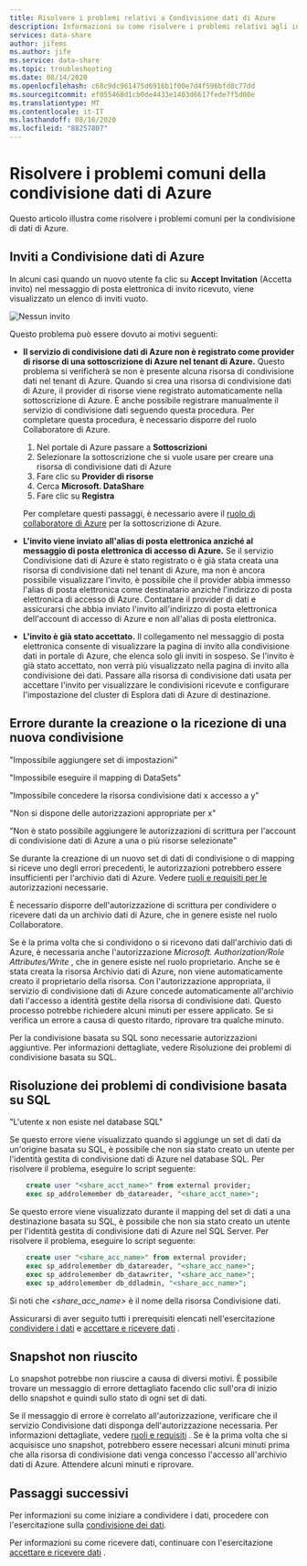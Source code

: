 ```yaml
---
title: Risolvere i problemi relativi a Condivisione dati di Azure
description: Informazioni su come risolvere i problemi relativi agli inviti e agli errori durante la creazione o la ricezione di condivisioni dati con la condivisione di dati di Azure.
services: data-share
author: jifems
ms.author: jife
ms.service: data-share
ms.topic: troubleshooting
ms.date: 08/14/2020
ms.openlocfilehash: c68c9dc961475d6916b1f00e7d4f596bfd8c77dd
ms.sourcegitcommit: ef055468d1cb0de4433e1403d6617fede7f5d00e
ms.translationtype: MT
ms.contentlocale: it-IT
ms.lasthandoff: 08/16/2020
ms.locfileid: "88257807"
---
```

# <a name="troubleshoot-common-issues-in-azure-data-share"></a>Risolvere i problemi comuni della condivisione dati di Azure 

Questo articolo illustra come risolvere i problemi comuni per la condivisione di dati di Azure. 

## <a name="azure-data-share-invitations"></a>Inviti a Condivisione dati di Azure 

In alcuni casi quando un nuovo utente fa clic su **Accept Invitation** (Accetta invito) nel messaggio di posta elettronica di invito ricevuto, viene visualizzato un elenco di inviti vuoto. 

![Nessun invito](media/no-invites.png)

Questo problema può essere dovuto ai motivi seguenti:

* **Il servizio di condivisione dati di Azure non è registrato come provider di risorse di una sottoscrizione di Azure nel tenant di Azure.** Questo problema si verificherà se non è presente alcuna risorsa di condivisione dati nel tenant di Azure. Quando si crea una risorsa di condivisione dati di Azure, il provider di risorse viene registrato automaticamente nella sottoscrizione di Azure. È anche possibile registrare manualmente il servizio di condivisione dati seguendo questa procedura. Per completare questa procedura, è necessario disporre del ruolo Collaboratore di Azure.

    1. Nel portale di Azure passare a **Sottoscrizioni**
    1. Selezionare la sottoscrizione che si vuole usare per creare una risorsa di condivisione dati di Azure
    1. Fare clic su **Provider di risorse**
    1. Cerca **Microsoft. DataShare**
    1. Fare clic su **Registra** 

    Per completare questi passaggi, è necessario avere il [ruolo di collaboratore di Azure](https://docs.microsoft.com/azure/role-based-access-control/built-in-roles#contributor) per la sottoscrizione di Azure. 

* **L'invito viene inviato all'alias di posta elettronica anziché al messaggio di posta elettronica di accesso di Azure.** Se il servizio Condivisione dati di Azure è stato registrato o è già stata creata una risorsa di condivisione dati nel tenant di Azure, ma non è ancora possibile visualizzare l'invito, è possibile che il provider abbia immesso l'alias di posta elettronica come destinatario anziché l'indirizzo di posta elettronica di accesso di Azure. Contattare il provider di dati e assicurarsi che abbia inviato l'invito all'indirizzo di posta elettronica dell'account di accesso di Azure e non all'alias di posta elettronica.

* **L'invito è già stato accettato.** Il collegamento nel messaggio di posta elettronica consente di visualizzare la pagina di invito alla condivisione dati in portale di Azure, che elenca solo gli inviti in sospeso. Se l'invito è già stato accettato, non verrà più visualizzato nella pagina di invito alla condivisione dei dati. Passare alla risorsa di condivisione dati usata per accettare l'invito per visualizzare le condivisioni ricevute e configurare l'impostazione del cluster di Esplora dati di Azure di destinazione.

## <a name="error-when-creating-or-receiving-a-new-share"></a>Errore durante la creazione o la ricezione di una nuova condivisione

"Impossibile aggiungere set di impostazioni"

"Impossibile eseguire il mapping di DataSets"

"Impossibile concedere la risorsa condivisione dati x accesso a y"

"Non si dispone delle autorizzazioni appropriate per x"

"Non è stato possibile aggiungere le autorizzazioni di scrittura per l'account di condivisione dati di Azure a una o più risorse selezionate"

Se durante la creazione di un nuovo set di dati di condivisione o di mapping si riceve uno degli errori precedenti, le autorizzazioni potrebbero essere insufficienti per l'archivio dati di Azure. Vedere [ruoli e requisiti per le](concepts-roles-permissions.md) autorizzazioni necessarie. 

È necessario disporre dell'autorizzazione di scrittura per condividere o ricevere dati da un archivio dati di Azure, che in genere esiste nel ruolo Collaboratore. 

Se è la prima volta che si condividono o si ricevono dati dall'archivio dati di Azure, è necessaria anche l'autorizzazione *Microsoft. Authorization/Role Attributes/Write* , che in genere esiste nel ruolo proprietario. Anche se è stata creata la risorsa Archivio dati di Azure, non viene automaticamente creato il proprietario della risorsa. Con l'autorizzazione appropriata, il servizio di condivisione dati di Azure concede automaticamente all'archivio dati l'accesso a identità gestite della risorsa di condivisione dati. Questo processo potrebbe richiedere alcuni minuti per essere applicato. Se si verifica un errore a causa di questo ritardo, riprovare tra qualche minuto.

Per la condivisione basata su SQL sono necessarie autorizzazioni aggiuntive. Per informazioni dettagliate, vedere Risoluzione dei problemi di condivisione basata su SQL.

## <a name="troubleshooting-sql-based-sharing"></a>Risoluzione dei problemi di condivisione basata su SQL

"L'utente x non esiste nel database SQL"

Se questo errore viene visualizzato quando si aggiunge un set di dati da un'origine basata su SQL, è possibile che non sia stato creato un utente per l'identità gestita di condivisione dati di Azure nel database SQL.  Per risolvere il problema, eseguire lo script seguente:

```sql
    create user "<share_acct_name>" from external provider; 
    exec sp_addrolemember db_datareader, "<share_acct_name>";
```      
Se questo errore viene visualizzato durante il mapping del set di dati a una destinazione basata su SQL, è possibile che non sia stato creato un utente per l'identità gestita di condivisione dati di Azure nel SQL Server.  Per risolvere il problema, eseguire lo script seguente:

```sql
    create user "<share_acc_name>" from external provider; 
    exec sp_addrolemember db_datareader, "<share_acc_name>"; 
    exec sp_addrolemember db_datawriter, "<share_acc_name>"; 
    exec sp_addrolemember db_ddladmin, "<share_acc_name>";
```
Si noti che *<share_acc_name>* è il nome della risorsa Condivisione dati.      

Assicurarsi di aver seguito tutti i prerequisiti elencati nell'esercitazione [condividere i dati](share-your-data.md) e [accettare e ricevere dati](subscribe-to-data-share.md) .

## <a name="snapshot-failed"></a>Snapshot non riuscito
Lo snapshot potrebbe non riuscire a causa di diversi motivi. È possibile trovare un messaggio di errore dettagliato facendo clic sull'ora di inizio dello snapshot e quindi sullo stato di ogni set di dati. 

Se il messaggio di errore è correlato all'autorizzazione, verificare che il servizio Condivisione dati disponga dell'autorizzazione necessaria. Per informazioni dettagliate, vedere [ruoli e requisiti](concepts-roles-permissions.md) . Se è la prima volta che si acquisisce uno snapshot, potrebbero essere necessari alcuni minuti prima che alla risorsa di condivisione dati venga concesso l'accesso all'archivio dati di Azure. Attendere alcuni minuti e riprovare.

## <a name="next-steps"></a>Passaggi successivi

Per informazioni su come iniziare a condividere i dati, procedere con l'esercitazione sulla [condivisione dei dati](share-your-data.md). 

Per informazioni su come ricevere dati, continuare con l'esercitazione [accettare e ricevere dati](subscribe-to-data-share.md) .


